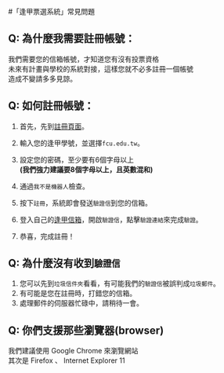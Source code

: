 #「逢甲票選系統」常見問題

## Q: 為什麼我需要註冊帳號：  
我們需要您的信箱帳號，才知道您有沒有投票資格  
未來有計畫與學校的系統對接，這樣您就不必多註冊一個帳號  
造成不變請多多見諒。

## Q: 如何註冊帳號：
1. 首先，先到[註冊頁面](/member/register)。
2. 輸入您的逢甲學號，並選擇`fcu.edu.tw`。
3. 設定您的密碼，至少要有6個字母以上  
   **(我們強力建議要8個字母以上，且英數混和)**
4. 通過`我不是機器人`檢查。
5. 按下`註冊`，系統即會發送`驗證信`到您的信箱。

6. 登入自己的[逢甲信箱](http://mymail.fcu.edu.tw/)，開啟`驗證信`，點擊`驗證連結`來完成`驗證`。
7. 恭喜，完成註冊！

## Q: 為什麼沒有收到`驗證信`
1. 您可以先到`垃圾信件夾`看看，有可能我們的`驗證信`被誤判成`垃圾郵件`。
2. 有可能是您在註冊時，打錯您的信箱。
3. 處理郵件的伺服器忙碌中，請稍待一會。

## Q: 你們支援那些瀏覽器(browser)
我們建議使用 Google Chrome 來瀏覽網站  
其次是 Firefox 、 Internet Explorer 11

